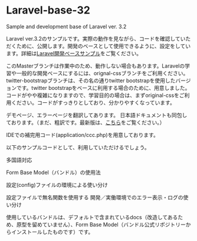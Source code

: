 Laravel-base-32
===============

Sample and development base of Laravel ver. 3.2

Laravel ver.3.2のサンプルです。実際の動作を見ながら、コードを確認していただくために、公開します。開発のベースとして使用できるように、設定をしています。詳細は[Laravel開発ベースサンプル](http://kore1server.com/laravel-tutorial/312-laravel-32-development-base-sample.html)をご覧ください。

このMasterブランチは作業中のため、動作しない場合もあります。Laravelの学習や一般的な開発ベースにするには、orignal-cssブランチをご利用ください。twitter-bootstrapブランチは、その名の通りtwitter bootstrapを使用したバージョンです。twitter bootstrapをベースに利用する場合のために、用意しました。コードがやや複雑になりますので、学習目的の場合は、まずoriginal-cssをご利用ください。コードがすっきりとしており、分かりやすくなっています。

デモページ、エラーページを翻訳してあります。
日本語ドキュメントも同包しております。（まだ、粗訳です。最新版は、[こちら](http://laravel.kore1server.com)をご覧ください。）

IDEでの補完用コード(application/ccc.php)を用意しております。

以下のサンプルコードとして、利用していただけるでしょう。

多国語対応

Form Base Model（バンドル）の使用法

設定(config)ファイルの環境による使い分け

設定ファイルで無名関数を使用する
開発／実働環境でのエラー表示・ログの使い分け


使用しているバンドルは、デフォルトで含まれているdocs（改造してあるため、原型を留めていません）、Form Base Model（バンドル公式リポジトリーからインストールしたものです）です。
